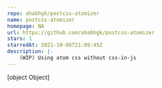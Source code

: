 ```yaml
---
repo: ahabhgk/postcss-atomizer
name: postcss-atomizer
homepage: NA
url: https://github.com/ahabhgk/postcss-atomizer
stars: 1
starredAt: 2021-10-06T21:09:45Z
description: |-
    (WIP) Using atom css without css-in-js
---
```


[object Object]

